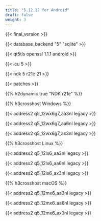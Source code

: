 ```yaml
---
title: "5.12.12 for Android"
draft: false
weight: 3
---
```


{{< final_version >}}

{{< database_backend "5" "sqlite" >}}

{{< qt5tls openssl 1.1.1 android >}}

{{< icu 5 >}}

{{< ndk 5 r21e 21 >}}

{{< patches >}}

{{% h2dynamic true "NDK r21e" %}}

{{% h3crosshost Windows %}}

{{< address2 q5_12wx6g7_aa3nl legacy >}}

{{< address2 q5_12wx6g7_aa6nl legacy >}}

{{< address2 q5_12wx6g7_ax3nl legacy >}}

{{% h3crosshost Linux %}}

{{< address2 q5_12lx6_aa3nl legacy >}}

{{< address2 q5_12lx6_aa6nl legacy >}}

{{< address2 q5_12lx6_ax3nl legacy >}}

{{% h3crosshost macOS %}}

{{< address2 q5_12mx6_aa3nl legacy >}}

{{< address2 q5_12mx6_aa6nl legacy >}}

{{< address2 q5_12mx6_ax3nl legacy >}}
